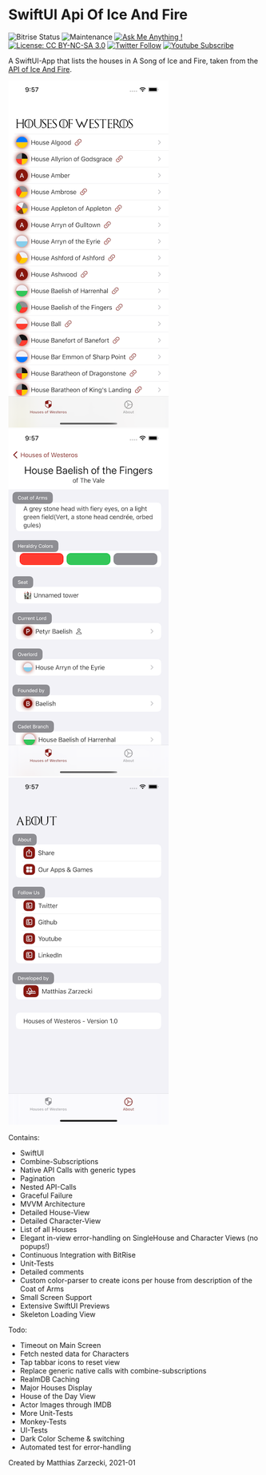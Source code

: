 # SwiftUI Api Of Ice And Fire

![Bitrise Status](https://app.bitrise.io/app/57b166dbdbdcc89e.svg?token=9mGkAjqnQWrlMfogrUm-aA) ![Maintenance](https://img.shields.io/badge/Maintained%3F-yes-green.svg) [![Ask Me Anything !](https://img.shields.io/badge/Ask%20me-anything-1abc9c.svg)](https://twitter.com/matthias_code) [![License: CC BY-NC-SA 3.0](https://img.shields.io/badge/License-CC%20BY--NC--SA%203.0-red.svg)](https://creativecommons.org/licenses/by-sa/3.0/) [![Twitter Follow](https://img.shields.io/twitter/follow/matthias_code.svg?style=social&label=Follow)](https://twitter.com/matthias_code) [![Youtube Subscribe](https://img.shields.io/youtube/channel/subscribers/UCvMdsKesM05bIG0eq7M5z1g?style=social)](https://www.youtube.com/channel/UCvMdsKesM05bIG0eq7M5z1g?sub_confirmation=1)

A SwiftUI-App that lists the houses in A Song of Ice and Fire, taken from the [API of Ice And Fire](https://anapioficeandfire.com/).

![screenshot](media/screenshot_09.png)
![screenshot](media/screenshot_10.png)
![screenshot](media/screenshot_11.png)

Contains:
- SwiftUI
- Combine-Subscriptions
- Native API Calls with generic types 
- Pagination
- Nested API-Calls
- Graceful Failure
- MVVM Architecture
- Detailed House-View
- Detailed Character-View
- List of all Houses
- Elegant in-view error-handling on SingleHouse and Character Views (no popups!)
- Continuous Integration with BitRise
- Unit-Tests
- Detailed comments
- Custom color-parser to create icons per house from description of the Coat of Arms
- Small Screen Support
- Extensive SwiftUI Previews
- Skeleton Loading View

Todo:
- Timeout on Main Screen
- Fetch nested data for Characters
- Tap tabbar icons to reset view
- Replace generic native calls with combine-subscriptions
- RealmDB Caching
- Major Houses Display
- House of the Day View
- Actor Images through IMDB
- More Unit-Tests
- Monkey-Tests
- UI-Tests
- Dark Color Scheme & switching
- Automated test for error-handling

Created by Matthias Zarzecki, 2021-01
